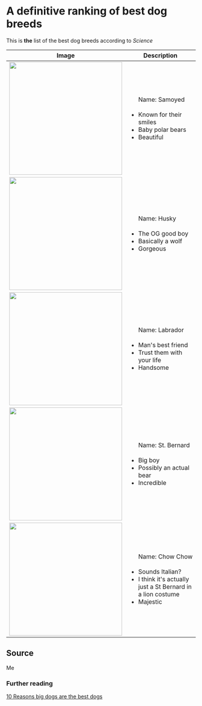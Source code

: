 # A definitive ranking of best dog breeds

This is **the** list of the best dog breeds according to *Science*

|Image|Description|
| --- | --- |
|<img src="https://s3.amazonaws.com/cdn-origin-etr.akc.org/wp-content/uploads/2017/11/12224733/Samoyed-MP.jpg" width="300">| <ul>Name: Samoyed <br><br><li>Known for their smiles<li>Baby polar bears</li><li>Beautiful</li></ul> |
|<img src="https://www.thehealthydogco.com/wp-content/uploads/2020/10/How-Big-Can-Huskies-Get_The-Healthy-Dog-Co-1.jpg" width="300">| <ul>Name: Husky <br><br><li>The OG good boy<li>Basically a wolf</li><li>Gorgeous</li></ul> |
|<img src="https://kc-media-cdn-live.azureedge.net/cache/6/1/f/d/a/d/61fdad3f170db5d1bb4824fb186e20fb96e76201.jpg" width="300">| <ul>Name: Labrador <br><br><li>Man's best friend<li>Trust them with your life</li><li>Handsome</li></ul> |
|<img src="https://vetstreet-brightspot.s3.amazonaws.com/92/94d720a7fc11e0a0d50050568d634f/file/Saint-bernard-3-645mk062811.jpg" width="300">| <ul>Name: St. Bernard <br><br><li>Big boy<li>Possibly an actual bear</li><li>Incredible</li></ul> |
|<img src="https://cdn.britannica.com/79/8179-050-F1398EAA/Chow-chow.jpg" width="300">| <ul>Name: Chow Chow <br><br><li>Sounds Italian?<li>I think it's actually just a St Bernard in a lion costume</li><li>Majestic</li></ul> |

## Source

Me

### Further reading 

[10 Reasons big dogs are the best dogs](https://www.townandcountrymag.com/society/tradition/news/a2996/10-reasons-big-dogs-are-the-best-dogs/)


